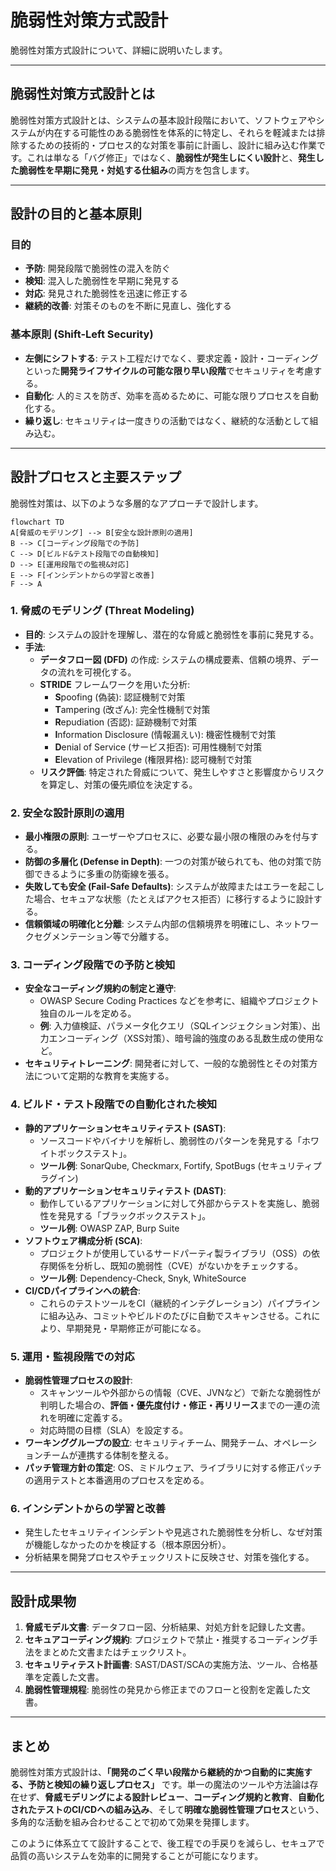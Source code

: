 # 脆弱性対策方式設計

脆弱性対策方式設計について、詳細に説明いたします。

---

## 脆弱性対策方式設計とは

脆弱性対策方式設計とは、システムの基本設計段階において、ソフトウェアやシステムが内在する可能性のある脆弱性を体系的に特定し、それらを軽減または排除するための技術的・プロセス的な対策を事前に計画し、設計に組み込む作業です。これは単なる「バグ修正」ではなく、**脆弱性が発生しにくい設計**と、**発生した脆弱性を早期に発見・対処する仕組み**の両方を包含します。

---

## 設計の目的と基本原則

### 目的
- **予防**: 開発段階で脆弱性の混入を防ぐ
- **検知**: 混入した脆弱性を早期に発見する
- **対応**: 発見された脆弱性を迅速に修正する
- **継続的改善**: 対策そのものを不断に見直し、強化する

### 基本原則 (Shift-Left Security)
- **左側にシフトする**: テスト工程だけでなく、要求定義・設計・コーディングといった**開発ライフサイクルの可能な限り早い段階**でセキュリティを考慮する。
- **自動化**: 人的ミスを防ぎ、効率を高めるために、可能な限りプロセスを自動化する。
- **繰り返し**: セキュリティは一度きりの活動ではなく、継続的な活動として組み込む。

---

## 設計プロセスと主要ステップ

脆弱性対策は、以下のような多層的なアプローチで設計します。

```mermaid
flowchart TD
A[脅威のモデリング] --> B[安全な設計原則の適用]
B --> C[コーディング段階での予防]
C --> D[ビルド&テスト段階での自動検知]
D --> E[運用段階での監視&対応]
E --> F[インシデントからの学習と改善]
F --> A
```

### 1. 脅威のモデリング (Threat Modeling)
*   **目的**: システムの設計を理解し、潜在的な脅威と脆弱性を事前に発見する。
*   **手法**:
    *   **データフロー図 (DFD)** の作成: システムの構成要素、信頼の境界、データの流れを可視化する。
    *   **STRIDE** フレームワークを用いた分析:
        *   **S**poofing (偽装): 認証機制で対策
        *   **T**ampering (改ざん): 完全性機制で対策
        *   **R**epudiation (否認): 証跡機制で対策
        *   **I**nformation Disclosure (情報漏えい): 機密性機制で対策
        *   **D**enial of Service (サービス拒否): 可用性機制で対策
        *   **E**levation of Privilege (権限昇格): 認可機制で対策
    *   **リスク評価**: 特定された脅威について、発生しやすさと影響度からリスクを算定し、対策の優先順位を決定する。

### 2. 安全な設計原則の適用
*   **最小権限の原則**: ユーザーやプロセスに、必要な最小限の権限のみを付与する。
*   **防御の多層化 (Defense in Depth)**: 一つの対策が破られても、他の対策で防御できるように多重の防衛線を張る。
*   **失敗しても安全 (Fail-Safe Defaults)**: システムが故障またはエラーを起こした場合、セキュアな状態（たとえばアクセス拒否）に移行するように設計する。
*   **信頼領域の明確化と分離**: システム内部の信頼境界を明確にし、ネットワークセグメンテーション等で分離する。

### 3. コーディング段階での予防と検知
*   **安全なコーディング規約の制定と遵守**:
    *   OWASP Secure Coding Practices などを参考に、組織やプロジェクト独自のルールを定める。
    *   **例**: 入力値検証、パラメータ化クエリ（SQLインジェクション対策）、出力エンコーディング（XSS対策）、暗号論的強度のある乱数生成の使用など。
*   **セキュリティトレーニング**: 開発者に対して、一般的な脆弱性とその対策方法について定期的な教育を実施する。

### 4. ビルド・テスト段階での自動化された検知
*   **静的アプリケーションセキュリティテスト (SAST)**:
    *   ソースコードやバイナリを解析し、脆弱性のパターンを発見する「ホワイトボックステスト」。
    *   **ツール例**: SonarQube, Checkmarx, Fortify, SpotBugs (セキュリティプラグイン)
*   **動的アプリケーションセキュリティテスト (DAST)**:
    *   動作しているアプリケーションに対して外部からテストを実施し、脆弱性を発見する「ブラックボックステスト」。
    *   **ツール例**: OWASP ZAP, Burp Suite
*   **ソフトウェア構成分析 (SCA)**:
    *   プロジェクトが使用しているサードパーティ製ライブラリ（OSS）の依存関係を分析し、既知の脆弱性（CVE）がないかをチェックする。
    *   **ツール例**: Dependency-Check, Snyk, WhiteSource
*   **CI/CDパイプラインへの統合**:
    *   これらのテストツールをCI（継続的インテグレーション）パイプラインに組み込み、コミットやビルドのたびに自動でスキャンさせる。これにより、早期発見・早期修正が可能になる。

### 5. 運用・監視段階での対応
*   **脆弱性管理プロセスの設計**:
    *   スキャンツールや外部からの情報（CVE、JVNなど）で新たな脆弱性が判明した場合の、**評価・優先度付け・修正・再リリース**までの一連の流れを明確に定義する。
    *   対応時間の目標（SLA）を設定する。
*   **ワーキンググループの設立**: セキュリティチーム、開発チーム、オペレーションチームが連携する体制を整える。
*   **パッチ管理方針の策定**: OS、ミドルウェア、ライブラリに対する修正パッチの適用テストと本番適用のプロセスを定める。

### 6. インシデントからの学習と改善
*   発生したセキュリティインシデントや見逃された脆弱性を分析し、なぜ対策が機能しなかったのかを検証する（根本原因分析）。
*   分析結果を開発プロセスやチェックリストに反映させ、対策を強化する。

---

## 設計成果物

1.  **脅威モデル文書**: データフロー図、分析結果、対処方針を記録した文書。
2.  **セキュアコーディング規約**: プロジェクトで禁止・推奨するコーディング手法をまとめた文書またはチェックリスト。
3.  **セキュリティテスト計画書**: SAST/DAST/SCAの実施方法、ツール、合格基準を定義した文書。
4.  **脆弱性管理規程**: 脆弱性の発見から修正までのフローと役割を定義した文書。

---

## まとめ

脆弱性対策方式設計は、**「開発のごく早い段階から継続的かつ自動的に実施する、予防と検知の繰り返しプロセス」** です。単一の魔法のツールや方法論は存在せず、**脅威モデリングによる設計レビュー**、**コーディング規約と教育**、**自動化されたテストのCI/CDへの組み込み**、そして**明確な脆弱性管理プロセス**という、多角的な活動を組み合わせることで初めて効果を発揮します。

このように体系立てて設計することで、後工程での手戻りを減らし、セキュアで品質の高いシステムを効率的に開発することが可能になります。

